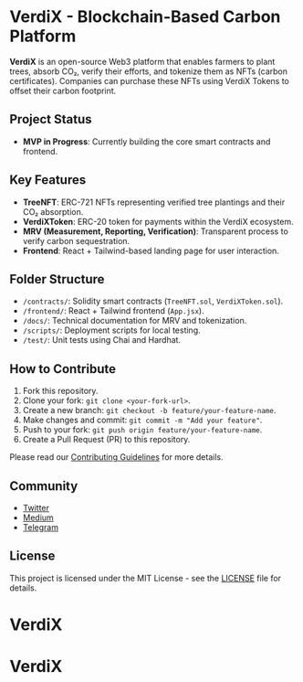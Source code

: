 # VerdiX - Blockchain-Based Carbon Platform

**VerdiX** is an open-source Web3 platform that enables farmers to plant trees, absorb CO₂, verify their efforts, and tokenize them as NFTs (carbon certificates). Companies can purchase these NFTs using VerdiX Tokens to offset their carbon footprint.

## Project Status
- **MVP in Progress**: Currently building the core smart contracts and frontend.

## Key Features
- **TreeNFT**: ERC-721 NFTs representing verified tree plantings and their CO₂ absorption.
- **VerdiXToken**: ERC-20 token for payments within the VerdiX ecosystem.
- **MRV (Measurement, Reporting, Verification)**: Transparent process to verify carbon sequestration.
- **Frontend**: React + Tailwind-based landing page for user interaction.

## Folder Structure
- `/contracts/`: Solidity smart contracts (`TreeNFT.sol`, `VerdiXToken.sol`).
- `/frontend/`: React + Tailwind frontend (`App.jsx`).
- `/docs/`: Technical documentation for MRV and tokenization.
- `/scripts/`: Deployment scripts for local testing.
- `/test/`: Unit tests using Chai and Hardhat.

## How to Contribute
1. Fork this repository.
2. Clone your fork: `git clone <your-fork-url>`.
3. Create a new branch: `git checkout -b feature/your-feature-name`.
4. Make changes and commit: `git commit -m "Add your feature"`.
5. Push to your fork: `git push origin feature/your-feature-name`.
6. Create a Pull Request (PR) to this repository.

Please read our [Contributing Guidelines](docs/CONTRIBUTING.md) for more details.

## Community
- [Twitter](https://twitter.com/VerdiXProject)
- [Medium](https://medium.com/VerdiX)
- [Telegram](https://t.me/VerdiXCommunity)

## License
This project is licensed under the MIT License - see the [LICENSE](LICENSE) file for details.
# VerdiX
# VerdiX
